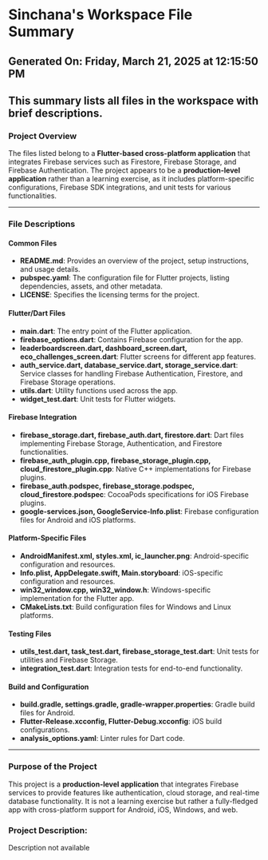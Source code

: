 # Sinchana's Workspace File Summary
## Generated On: Friday, March 21, 2025 at 12:15:50 PM
This summary lists all files in the workspace with brief descriptions.
---
### Project Overview

The files listed belong to a **Flutter-based cross-platform application** that integrates Firebase services such as Firestore, Firebase Storage, and Firebase Authentication. The project appears to be a **production-level application** rather than a learning exercise, as it includes platform-specific configurations, Firebase SDK integrations, and unit tests for various functionalities.

---

### File Descriptions

#### Common Files
- **README.md**: Provides an overview of the project, setup instructions, and usage details.
- **pubspec.yaml**: The configuration file for Flutter projects, listing dependencies, assets, and other metadata.
- **LICENSE**: Specifies the licensing terms for the project.

#### Flutter/Dart Files
- **main.dart**: The entry point of the Flutter application.
- **firebase_options.dart**: Contains Firebase configuration for the app.
- **leaderboardscreen.dart, dashboard_screen.dart, eco_challenges_screen.dart**: Flutter screens for different app features.
- **auth_service.dart, database_service.dart, storage_service.dart**: Service classes for handling Firebase Authentication, Firestore, and Firebase Storage operations.
- **utils.dart**: Utility functions used across the app.
- **widget_test.dart**: Unit tests for Flutter widgets.

#### Firebase Integration
- **firebase_storage.dart, firebase_auth.dart, firestore.dart**: Dart files implementing Firebase Storage, Authentication, and Firestore functionalities.
- **firebase_auth_plugin.cpp, firebase_storage_plugin.cpp, cloud_firestore_plugin.cpp**: Native C++ implementations for Firebase plugins.
- **firebase_auth.podspec, firebase_storage.podspec, cloud_firestore.podspec**: CocoaPods specifications for iOS Firebase plugins.
- **google-services.json, GoogleService-Info.plist**: Firebase configuration files for Android and iOS platforms.

#### Platform-Specific Files
- **AndroidManifest.xml, styles.xml, ic_launcher.png**: Android-specific configuration and resources.
- **Info.plist, AppDelegate.swift, Main.storyboard**: iOS-specific configuration and resources.
- **win32_window.cpp, win32_window.h**: Windows-specific implementation for the Flutter app.
- **CMakeLists.txt**: Build configuration files for Windows and Linux platforms.

#### Testing Files
- **utils_test.dart, task_test.dart, firebase_storage_test.dart**: Unit tests for utilities and Firebase Storage.
- **integration_test.dart**: Integration tests for end-to-end functionality.

#### Build and Configuration
- **build.gradle, settings.gradle, gradle-wrapper.properties**: Gradle build files for Android.
- **Flutter-Release.xcconfig, Flutter-Debug.xcconfig**: iOS build configurations.
- **analysis_options.yaml**: Linter rules for Dart code.

---

### Purpose of the Project

This project is a **production-level application** that integrates Firebase services to provide features like authentication, cloud storage, and real-time database functionality. It is not a learning exercise but rather a fully-fledged app with cross-platform support for Android, iOS, Windows, and web. 
### Project Description:
 Description not available
